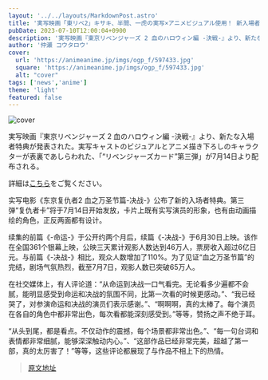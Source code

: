 ```yaml
---
layout: '../../layouts/MarkdownPost.astro'
title: '実写映画「東リベ2」キサキ、半間、一虎の実写×アニメビジュアル使用！ 新入場者特典が発表'
pubDate: 2023-07-10T12:00:04+0900
description: '実写映画『東京リベンジャーズ 2 血のハロウィン編 -決戦-』より、新たな入場者特典が発表された。実写キャストのビジュアルとアニメ描き下ろしのキャラクターが表裏であしらわれた、「“リベンジャーズカード”第三弾」が7月14日より配布される。'
author: '仲瀬 コウタロウ'
cover:
  url: 'https://animeanime.jp/imgs/ogp_f/597433.jpg'
  square: 'https://animeanime.jp/imgs/ogp_f/597433.jpg'
  alt: "cover"
tags: ['news','anime']
theme: 'light'
featured: false
---
```


![cover](https://animeanime.jp/imgs/ogp_f/597433.jpg)

実写映画『東京リベンジャーズ 2 血のハロウィン編 -決戦-』より、新たな入場者特典が発表された。実写キャストのビジュアルとアニメ描き下ろしのキャラクターが表裏であしらわれた、「“リベンジャーズカード”第三弾」が7月14日より配布される。

詳細は[こちら](https://animeanime.jp/article/2023/07/10/78485.html)をご覧ください。

实写电影《东京复仇者2 血之万圣节篇-决战-》公布了新的入场者特典。第三弹“复仇者卡”将于7月14日开始发放，卡片上既有实写演员的形象，也有由动画描绘的角色，正反两面都有设计。

续集的前篇《-命运-》于公开约两个月后，续篇《-决战-》于6月30日上映。该作在全国361个银幕上映，公映三天累计观影人数达到46万人，票房收入超过6亿日元。与前篇《-决战-》相比，观众人数增加了110%。为了见证“血之万圣节篇”的完结，剧场气氛热烈，截至7月7日，观影人数已突破65万人。

在社交媒体上，有人评论道：“从命运到决战一口气看完。无论看多少遍都不会腻，能明显感受到命运和决战的氛围不同，比第一次看的时候更感动。”、“我已经哭了，对参演命运和决战的演员们表示感谢。”、“啊啊啊，真的太棒了。每个演员在各自的角色中都非常出色，每次看都能深刻感受到。”等等，赞扬之声不绝于耳。

“从头到尾，都是看点。不仅动作的震撼，每个场景都非常出色。”、“每一句台词和表情都非常细腻，能够深深触动内心。”、“这部作品已经非常完美，超越了第一部，真的太厉害了！”等等，这些评论都展现了与作品不相上下的热情。

>[原文地址](https://animeanime.jp/article/2023/07/10/78485.html)  